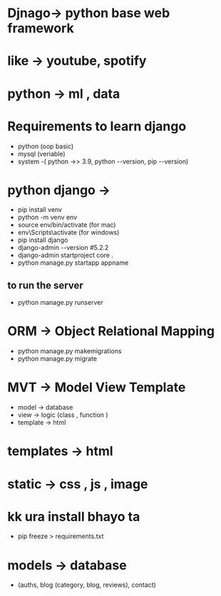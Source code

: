 # Djnago-> python base web framework
# like -> youtube, spotify
# python -> ml , data 
# Requirements to learn django
 - python (oop basic)
 - mysql (veriable)
 - system -( python ->> 3.9, python --version, pip --version)

# python django -> 
 - pip install venv 
 - python -m venv env
 - source env/bin/activate (for mac)
 - env\Scripts\activate (for windows)
 - pip install django
 - django-admin --version #5.2.2
 - django-admin startproject core .
 - python manage.py startapp appname

## to run the server
 - python manage.py runserver

# ORM -> Object Relational Mapping
 - python manage.py makemigrations
 - python manage.py migrate

# MVT -> Model View Template
 - model -> database
 - view -> logic (class , function )
 - template -> html

# templates -> html
# static -> css , js , image

# kk ura install bhayo ta 
 - pip freeze > requirements.txt

# models -> database
 - (auths, blog (category, blog, reviews), contact) 

# 